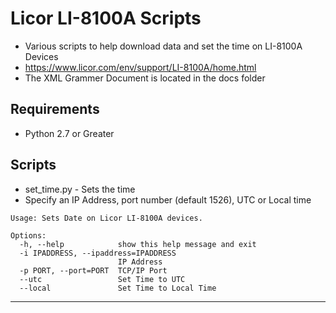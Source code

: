 # Licor LI-8100A Scripts
- Various scripts to help download data and set the time on LI-8100A Devices
- https://www.licor.com/env/support/LI-8100A/home.html
- The XML Grammer Document is located in the docs folder

## Requirements
* Python 2.7 or Greater

## Scripts
* set_time.py - Sets the time 
* Specify an IP Address, port number (default 1526), UTC or Local time
```
Usage: Sets Date on Licor LI-8100A devices.

Options:
  -h, --help            show this help message and exit
  -i IPADDRESS, --ipaddress=IPADDRESS
                        IP Address
  -p PORT, --port=PORT  TCP/IP Port
  --utc                 Set Time to UTC
  --local               Set Time to Local Time
```
---
